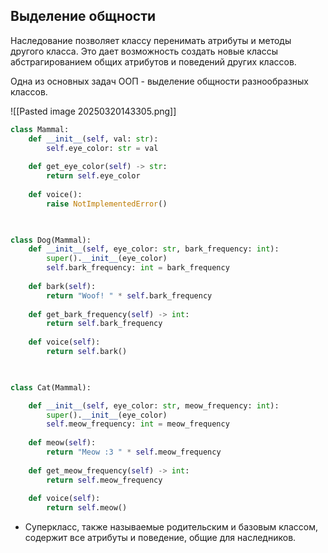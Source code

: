 

## Выделение общности


Наследование позволяет классу перенимать атрибуты и методы другого класса. Это дает возможность создать новые классы абстрагированием общих атрибутов и поведений других классов.

Одна из основных задач ООП - выделение общности разнообразных классов. 

![[Pasted image 20250320143305.png]]

```python 
class Mammal:
	def __init__(self, val: str):
		self.eye_color: str = val
	
	def get_eye_color(self) -> str:	
		return self.eye_color
	
	def voice():
		raise NotImplementedError()

  

class Dog(Mammal):
	def __init__(self, eye_color: str, bark_frequency: int):
		super().__init__(eye_color)
		self.bark_frequency: int = bark_frequency
	
	def bark(self):
		return "Woof! " * self.bark_frequency
	
	def get_bark_frequency(self) -> int:
		return self.bark_frequency
	
	def voice(self):
		return self.bark()

  

class Cat(Mammal):

	def __init__(self, eye_color: str, meow_frequency: int):
		super().__init__(eye_color)		
		self.meow_frequency: int = meow_frequency
	
	def meow(self):	
		return "Meow :3 " * self.meow_frequency
	
	def get_meow_frequency(self) -> int:	
		return self.meow_frequency
	
	def voice(self):	
		return self.meow()
```

- Суперкласс, также называемые родительским и базовым классом, содержит все атрибуты и поведение, общие для наследников. 
